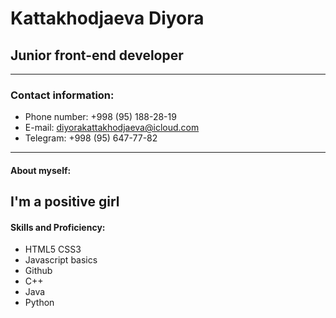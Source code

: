 # Kattakhodjaeva Diyora
## Junior front-end developer
---
### Contact information:
* Phone number: +998 (95) 188-28-19
* E-mail: diyorakattakhodjaeva@icloud.com
* Telegram: +998 (95) 647-77-82
---
#### About myself:
I'm a positive girl
---
#### Skills and Proficiency:
* HTML5 CSS3
* Javascript basics
* Github
* C++
* Java
* Python
